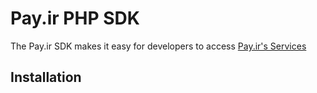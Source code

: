 # Pay.ir PHP SDK

The Pay.ir SDK makes it easy for developers to access [Pay.ir's Services](https://docs.pay.ir)

## Installation
